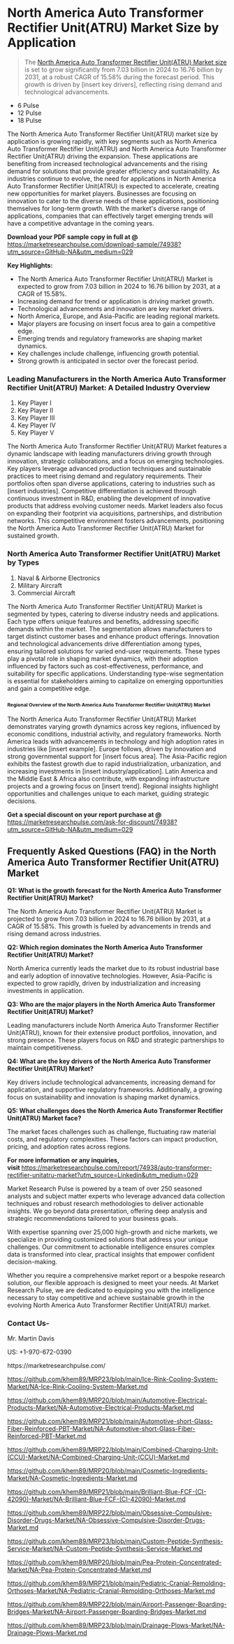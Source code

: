 <h1>North America Auto Transformer Rectifier Unit(ATRU) Market&nbsp;Size by Application</h1><blockquote><p>The <a href="https://marketresearchpulse.com/download-sample/74938?utm_source=GitHub-NA&amp;utm_medium=029">North America Auto Transformer Rectifier Unit(ATRU) Market size</a> is set to grow significantly from 7.03 billion in 2024 to 16.76 billion by 2031, at a robust CAGR of 15.58% during the forecast period. This growth is driven by [insert key drivers], reflecting rising demand and technological advancements.</p></blockquote><ul><li>6 Pulse<li> 12 Pulse<li> 18 Pulse</li></ul><p>The North America Auto Transformer Rectifier Unit(ATRU) market size by application is growing rapidly, with key segments such as North America Auto Transformer Rectifier Unit(ATRU) and North America Auto Transformer Rectifier Unit(ATRU) driving the expansion. These applications are benefiting from increased technological advancements and the rising demand for solutions that provide greater efficiency and sustainability. As industries continue to evolve, the need for applications in North America Auto Transformer Rectifier Unit(ATRU) is expected to accelerate, creating new opportunities for market players. Businesses are focusing on innovation to cater to the diverse needs of these applications, positioning themselves for long-term growth. With the market's diverse range of applications, companies that can effectively target emerging trends will have a competitive advantage in the coming years.</p><p><strong>Download your PDF sample copy in full at @ </strong><a href="https://marketresearchpulse.com/download-sample/74938?utm_source=GitHub-NA&amp;utm_medium=029">https://marketresearchpulse.com/download-sample/74938?utm_source=GitHub-NA&amp;utm_medium=029</a></p><p><strong>Key Highlights: </strong></p><ul><li>The North America Auto Transformer Rectifier Unit(ATRU) Market is expected to grow from 7.03 billion in 2024 to 16.76 billion by 2031, at a CAGR of 15.58%.</li><li>Increasing demand for trend or application is driving market growth.</li><li>Technological advancements and innovation are key market drivers.</li><li>North America, Europe, and Asia-Pacific are leading regional markets.</li><li>Major players are focusing on insert focus area to gain a competitive edge.</li><li>Emerging trends and regulatory frameworks are shaping market dynamics.</li><li>Key challenges include challenge, influencing growth potential.</li><li>Strong growth is anticipated in sector over the forecast period.</li></ul><h3>Leading Manufacturers in the North America Auto Transformer Rectifier Unit(ATRU) Market: A Detailed Industry Overview</h3><ol><li>Key Player I</li><li>Key Player II</li><li>Key Player III</li><li>Key Player IV</li><li>Key Player V</li></ol><div class="flex max-w-full flex-col flex-grow"><div class="min-h-8 text-message flex w-full flex-col items-end gap-2 whitespace-normal break-words [.text-message+&amp;]:mt-5" dir="auto" data-message-author-role="assistant" data-message-id="fd8432e4-4910-450d-b182-61b7bfb0a01f" data-message-model-slug="gpt-4o"><div class="flex w-full flex-col gap-1 empty:hidden first:pt-[3px]"><div class="markdown prose w-full break-words dark:prose-invert light"><p>The North America Auto Transformer Rectifier Unit(ATRU) Market features a dynamic landscape with leading manufacturers driving growth through innovation, strategic collaborations, and a focus on emerging technologies. Key players leverage advanced production techniques and sustainable practices to meet rising demand and regulatory requirements. Their portfolios often span diverse applications, catering to industries such as [insert industries]. Competitive differentiation is achieved through continuous investment in R&amp;D, enabling the development of innovative products that address evolving customer needs. Market leaders also focus on expanding their footprint via acquisitions, partnerships, and distribution networks. This competitive environment fosters advancements, positioning the North America Auto Transformer Rectifier Unit(ATRU) Market for sustained growth.</p></div></div></div></div><h3>North America Auto Transformer Rectifier Unit(ATRU) Market by Types</h3><ol><li>Naval & Airborne Electronics<li> Military Aircraft<li> Commercial Aircraft</li></ol><div class="flex max-w-full flex-col flex-grow"><div class="min-h-8 text-message flex w-full flex-col items-end gap-2 whitespace-normal break-words [.text-message+&amp;]:mt-5" dir="auto" data-message-author-role="assistant" data-message-id="084470be-0bb7-4664-bddf-5156b4f41249" data-message-model-slug="gpt-4o-mini"><div class="flex w-full flex-col gap-1 empty:hidden first:pt-[3px]"><div class="markdown prose w-full break-words dark:prose-invert light"><p>The North America Auto Transformer Rectifier Unit(ATRU) Market is segmented by types, catering to diverse industry needs and applications. Each type offers unique features and benefits, addressing specific demands within the market. The segmentation allows manufacturers to target distinct customer bases and enhance product offerings. Innovation and technological advancements drive differentiation among types, ensuring tailored solutions for varied end-user requirements. These types play a pivotal role in shaping market dynamics, with their adoption influenced by factors such as cost-effectiveness, performance, and suitability for specific applications. Understanding type-wise segmentation is essential for stakeholders aiming to capitalize on emerging opportunities and gain a competitive edge.</p></div></div></div></div><h3><span style="font-size: 11px;">Regional Overview of the North America Auto Transformer Rectifier Unit(ATRU) Market</span></h3><div class="flex max-w-full flex-col flex-grow"><div class="min-h-8 text-message flex w-full flex-col items-end gap-2 whitespace-normal break-words [.text-message+&amp;]:mt-5" dir="auto" data-message-author-role="assistant" data-message-id="e9038762-ce64-4e30-91c9-9bd413514231" data-message-model-slug="gpt-4o-mini"><div class="flex w-full flex-col gap-1 empty:hidden first:pt-[3px]"><div class="markdown prose w-full break-words dark:prose-invert light"><p>The North America Auto Transformer Rectifier Unit(ATRU) Market demonstrates varying growth dynamics across key regions, influenced by economic conditions, industrial activity, and regulatory frameworks. North America leads with advancements in technology and high adoption rates in industries like [insert example]. Europe follows, driven by innovation and strong governmental support for [insert focus area]. The Asia-Pacific region exhibits the fastest growth due to rapid industrialization, urbanization, and increasing investments in [insert industry/application]. Latin America and the Middle East &amp; Africa also contribute, with expanding infrastructure projects and a growing focus on [insert trend]. Regional insights highlight opportunities and challenges unique to each market, guiding strategic decisions.</p></div></div></div></div><p><strong>Get a special discount on your report purchase at @ </strong><a href="https://marketresearchpulse.com/ask-for-discount/74938?utm_source=GitHub-NA&amp;utm_medium=029">https://marketresearchpulse.com/ask-for-discount/74938?utm_source=GitHub-NA&amp;utm_medium=029</a></p><h2>Frequently Asked Questions (FAQ) in the North America Auto Transformer Rectifier Unit(ATRU) Market</h2><p><strong>Q1: What is the growth forecast for the North America Auto Transformer Rectifier Unit(ATRU) Market?</strong></p><p>The North America Auto Transformer Rectifier Unit(ATRU) Market is projected to grow from 7.03 billion in 2024 to 16.76 billion by 2031, at a CAGR of 15.58%. This growth is fueled by advancements in trends and rising demand across industries.</p><p><strong>Q2: Which region dominates the North America Auto Transformer Rectifier Unit(ATRU) Market?</strong></p><p>North America currently leads the market due to its robust industrial base and early adoption of innovative technologies. However, Asia-Pacific is expected to grow rapidly, driven by industrialization and increasing investments in application.</p><p><strong>Q3: Who are the major players in the North America Auto Transformer Rectifier Unit(ATRU) Market?</strong></p><p>Leading manufacturers include North America Auto Transformer Rectifier Unit(ATRU), known for their extensive product portfolios, innovation, and strong presence. These players focus on R&amp;D and strategic partnerships to maintain competitiveness.</p><p><strong>Q4: What are the key drivers of the North America Auto Transformer Rectifier Unit(ATRU) Market?</strong></p><p>Key drivers include technological advancements, increasing demand for application, and supportive regulatory frameworks. Additionally, a growing focus on sustainability and innovation is shaping market dynamics.</p><p><strong>Q5: What challenges does the North America Auto Transformer Rectifier Unit(ATRU) Market face?</strong></p><p>The market faces challenges such as challenge, fluctuating raw material costs, and regulatory complexities. These factors can impact production, pricing, and adoption rates across regions.</p><p><strong>For more information or any inquiries, visit&nbsp;</strong><a href="https://marketresearchpulse.com/report/74938/auto-transformer-rectifier-unitatru-market?utm_source=Linkedin&utm_medium=029">https://marketresearchpulse.com/report/74938/auto-transformer-rectifier-unitatru-market?utm_source=Linkedin&utm_medium=029</a></p><p>Market Research Pulse is powered by a team of over 250 seasoned analysts and subject matter experts who leverage advanced data collection techniques and robust research methodologies to deliver actionable insights. We go beyond data presentation, offering deep analysis and strategic recommendations tailored to your business goals.</p><p>With expertise spanning over 25,000 high-growth and niche markets, we specialize in providing customized solutions that address your unique challenges. Our commitment to actionable intelligence ensures complex data is transformed into clear, practical insights that empower confident decision-making.</p><p>Whether you require a comprehensive market report or a bespoke research solution, our flexible approach is designed to meet your needs. At Market Research Pulse, we are dedicated to equipping you with the intelligence necessary to stay competitive and achieve sustainable growth in the evolving North America Auto Transformer Rectifier Unit(ATRU) market.</p><h3><strong>Contact Us-</strong></h3><p>Mr. Martin Davis</p><p>US: +1-970-672-0390</p><p>https://marketresearchpulse.com/</p><p><a href="https://github.com/khem89/MRP23/blob/main/Ice-Rink-Cooling-System-Market/NA-Ice-Rink-Cooling-System-Market.md">https://github.com/khem89/MRP23/blob/main/Ice-Rink-Cooling-System-Market/NA-Ice-Rink-Cooling-System-Market.md</a></p><p><a href="https://github.com/khem89/MRP20/blob/main/Automotive-Electrical-Products-Market/NA-Automotive-Electrical-Products-Market.md">https://github.com/khem89/MRP20/blob/main/Automotive-Electrical-Products-Market/NA-Automotive-Electrical-Products-Market.md</a></p><p><a href="https://github.com/khem89/MRP21/blob/main/Automotive-short-Glass-Fiber-Reinforced-PBT-Market/NA-Automotive-short-Glass-Fiber-Reinforced-PBT-Market.md">https://github.com/khem89/MRP21/blob/main/Automotive-short-Glass-Fiber-Reinforced-PBT-Market/NA-Automotive-short-Glass-Fiber-Reinforced-PBT-Market.md</a></p><p><a href="https://github.com/khem89/MRP22/blob/main/Combined-Charging-Unit-(CCU)-Market/NA-Combined-Charging-Unit-(CCU)-Market.md">https://github.com/khem89/MRP22/blob/main/Combined-Charging-Unit-(CCU)-Market/NA-Combined-Charging-Unit-(CCU)-Market.md</a></p><p><a href="https://github.com/khem89/MRP20/blob/main/Cosmetic-Ingredients-Market/NA-Cosmetic-Ingredients-Market.md">https://github.com/khem89/MRP20/blob/main/Cosmetic-Ingredients-Market/NA-Cosmetic-Ingredients-Market.md</a></p><p><a href="https://github.com/khem89/MRP21/blob/main/Brilliant-Blue-FCF-(CI-42090)-Market/NA-Brilliant-Blue-FCF-(CI-42090)-Market.md">https://github.com/khem89/MRP21/blob/main/Brilliant-Blue-FCF-(CI-42090)-Market/NA-Brilliant-Blue-FCF-(CI-42090)-Market.md</a></p><p><a href="https://github.com/khem89/MRP22/blob/main/Obsessive-Compulsive-Disorder-Drugs-Market/NA-Obsessive-Compulsive-Disorder-Drugs-Market.md">https://github.com/khem89/MRP22/blob/main/Obsessive-Compulsive-Disorder-Drugs-Market/NA-Obsessive-Compulsive-Disorder-Drugs-Market.md</a></p><p><a href="https://github.com/khem89/MRP23/blob/main/Custom-Peptide-Synthesis-Service-Market/NA-Custom-Peptide-Synthesis-Service-Market.md">https://github.com/khem89/MRP23/blob/main/Custom-Peptide-Synthesis-Service-Market/NA-Custom-Peptide-Synthesis-Service-Market.md</a></p><p><a href="https://github.com/khem89/MRP20/blob/main/Pea-Protein-Concentrated-Market/NA-Pea-Protein-Concentrated-Market.md">https://github.com/khem89/MRP20/blob/main/Pea-Protein-Concentrated-Market/NA-Pea-Protein-Concentrated-Market.md</a></p><p><a href="https://github.com/khem89/MRP21/blob/main/Pediatric-Cranial-Remolding-Orthoses-Market/NA-Pediatric-Cranial-Remolding-Orthoses-Market.md">https://github.com/khem89/MRP21/blob/main/Pediatric-Cranial-Remolding-Orthoses-Market/NA-Pediatric-Cranial-Remolding-Orthoses-Market.md</a></p><p><a href="https://github.com/khem89/MRP22/blob/main/Airport-Passenger-Boarding-Bridges-Market/NA-Airport-Passenger-Boarding-Bridges-Market.md">https://github.com/khem89/MRP22/blob/main/Airport-Passenger-Boarding-Bridges-Market/NA-Airport-Passenger-Boarding-Bridges-Market.md</a></p><p><a href="https://github.com/khem89/MRP23/blob/main/Drainage-Plows-Market/NA-Drainage-Plows-Market.md">https://github.com/khem89/MRP23/blob/main/Drainage-Plows-Market/NA-Drainage-Plows-Market.md</a></p>
